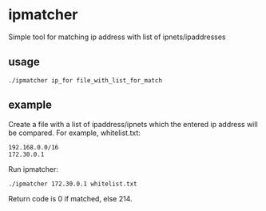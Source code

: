 # ipmatcher
Simple tool for matching ip address with list of ipnets/ipaddresses

## usage
```
./ipmatcher ip_for file_with_list_for_match
```

## example
Create a file with a list of ipaddress/ipnets which the entered ip address will be compared.
For example, whitelist.txt:
```
192.168.0.0/16
172.30.0.1
```

Run ipmatcher:
```
./ipmatcher 172.30.0.1 whitelist.txt
```
Return code is 0 if matched, else 214.
